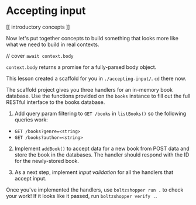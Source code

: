 # Accepting input

[[ introductory concepts ]]

Now let's put together concepts to build something that looks more like what we need to build in real contexts.

// cover `await context.body`

`context.body` returns a promise for a fully-parsed body object.


This lesson created a scaffold for you in `./accepting-input/`. `cd` there now.

The scaffold project gives you three handlers for an in-memory book database. Use the functions provided on the `books` instance to fill out the full RESTful interface to the books database.

1. Add query param filtering to `GET /books` in `listBooks()` so the following queries work:

- `GET /books?genre=<string>`
- `GET /books?author=<string>`

2. Implement `addBook()` to accept data for a new book from POST data and store the book in the databases. The handler should respond with the ID for the newly-stored book.

3. As a next step, implement _input validation_ for all the handlers that accept input.

Once you've implemented the handlers, use `boltzshopper run .` to check your work! If it looks like it
passed, run `boltzshopper verify .`.
